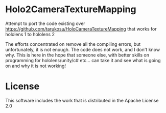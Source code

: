 # Holo2CameraTextureMapping
Attempt to port the code existing over https://github.com/tarukosu/HoloCameraTextureMapping that works for
hololens 1 to hololens 2

The efforts concentrated on remove all the compiling errors, but unfortunately, 
it is not enough. The code does not work, and I don't know why. 
This is here in the hope that someone else, with better skills on programming 
for hololens/unity/c# etc... can take it and see what is going on and why it is 
not working!  

# License
This software includes the work that is distributed in the Apache License 2.0

